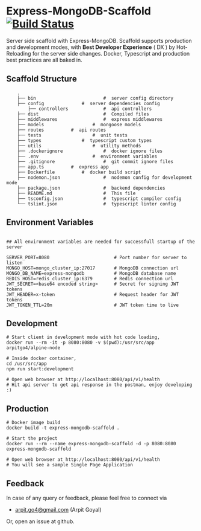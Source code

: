 
# Express-MongoDB-Scaffold [![Build Status](https://travis-ci.org/arpitgo4/React-Redux-Scaffold.svg?branch=master)](https://travis-ci.org/arpitgo4/React-Redux-Scaffold)
Server side scaffold with Express-MongoDB. Scaffold supports production and development modes, with **Best Developer Experience** ( DX ) by Hot-Reloading for the server side changes. Docker, Typescript and production best practices are all baked in.

## Scaffold Structure 

```
	.
	├── bin                     	#  server config directory
	├── config		        #  server dependencies config
        ├── controllers          	#  api controllers
	├── dist                      	#  Compiled files
	├── middlewares              	#  express middlewares
	├── models             		#  mongoose models
	├── routes 			#  api routes    
	├── tests            		#  unit tests
	├── types          		#  typescript custom types
	├── utils            		#  utility methods
	├── .dockerignore           	#  docker ignore files
	├── .env                	#  environment variables
	├── .gitignore               	#  git commit ignore files
	├── app.ts 			#  express app
	├── Dockerfile			#  docker build script
	├── nodemon.json            	#  nodemon config for development mode
	├── package.json              	#  backend dependencies
	├── README.md                 	#  This file
	├── tsconfig.json               #  typescript compiler config
	└── tslint.json	                #  typescript linter config
```

## Environment Variables
```

## All environment variables are needed for successfull startup of the server

SERVER_PORT=8080                        # Port number for server to listen
MONGO_HOST=mongo_cluster_ip:27017       # MongoDB connection url
MONGO_DB_NAME=express-mongodb           # MongoDB database name
REDIS_HOST=redis_cluster_ip:6379        # Redis connection url
JWT_SECRET=<base64 encoded string>      # Secret for signing JWT tokens
JWT_HEADER=x-token                      # Request header for JWT tokens
JWT_TOKEN_TTL=20m                       # JWT token time to live
```


## Development
```	
# Start client in development mode with hot code loading,
docker run --rm -it -p 8080:8080 -v $(pwd):/usr/src/app arpitgo4/alpine-node

# Inside docker container,
cd /usr/src/app 
npm run start:development

# Open web browser at http://localhost:8080/api/v1/health
# Hit api server to get api response in the postman, enjoy developing :)
```

## Production
```
# Docker image build
docker build -t express-mongodb-scaffold .

# Start the project
docker run --rm --name express-mongodb-scaffold -d -p 8080:8080 express-mongodb-scaffold

# Open web browser at http://localhost:8080/api/v1/health
# You will see a sample Single Page Application
```

## Feedback
In case of any query or feedback, please feel free to connect via
* arpit.go4@gmail.com (Arpit Goyal)

Or, open an issue at github.